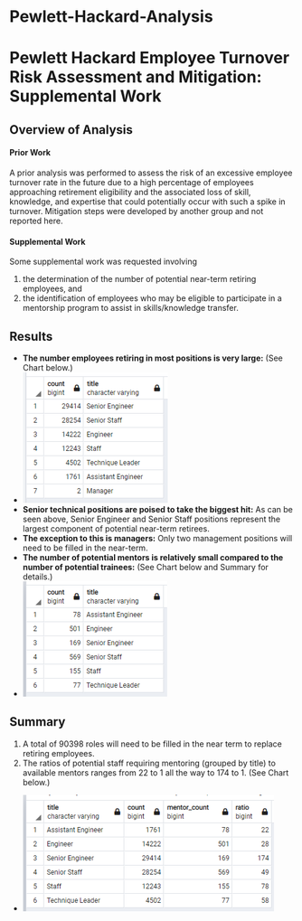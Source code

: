 # Pewlett-Hackard-Analysis
# Pewlett Hackard Employee Turnover Risk Assessment and Mitigation: Supplemental Work
## Overview of Analysis
#### Prior Work
A prior analysis was performed to assess the risk of an excessive employee turnover rate in the future due to a high percentage of employees approaching retirement eligibility and the associated loss of skill, knowledge, and expertise that could potentially occur with such a spike in turnover. Mitigation steps were developed by another group and not reported here.
#### Supplemental Work
Some supplemental work was requested involving 
1) the determination of the number of potential near-term retiring employees, and 
2) the identification of employees who may be eligible to participate in a mentorship program to assist in skills/knowledge transfer. 
## Results
-	**The number employees retiring in most positions is very large:** (See Chart below.)
-	![Chart of total numbers of employees retiring near-term by position title](images/Unique_Title_Counts.png)
-	**Senior technical positions are poised to take the biggest hit:** As can be seen above, Senior Engineer and Senior Staff positions represent the largest component of potential near-term retirees.
-	**The exception to this is managers:** Only two management positions will need to be filled in the near-term.
-	**The number of potential mentors is relatively small compared to the number of potential trainees:** (See Chart below and Summary for details.)
- ![Chart of total potential mentors available by position title](images/Potential_Mentor_Counts.png)
## Summary
1)	A total of 90398 roles will need to be filled in the near term to replace retiring employees.
2)	The ratios of potential staff requiring mentoring (grouped by title) to available mentors ranges from 22 to 1 all the way to 174 to 1. (See Chart below.)
- ![Chart showing ratio of potential new employees to potentially available mentors](images/Retire_To_Mentor_Ratio.png)

